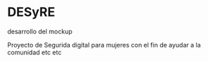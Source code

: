 # DESyRE
desarrollo del mockup

Proyecto de Segurida digítal para mujeres con el fin de ayudar  a la comunidad etc etc 
